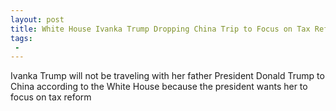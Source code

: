 ```yaml
---
layout: post
title: White House Ivanka Trump Dropping China Trip to Focus on Tax Reform
tags:
 -
---
```

Ivanka Trump will not be traveling with her father President Donald Trump to China according to the White House because the president wants her to focus on tax reform
